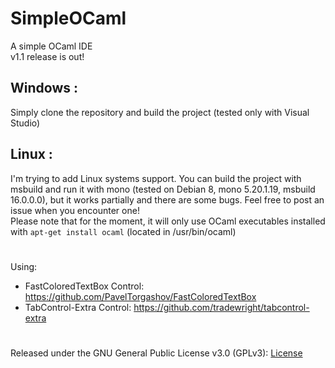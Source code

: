 # SimpleOCaml
A simple OCaml IDE  
v1.1 release is out!  
## Windows :
Simply clone the repository and build the project (tested only with Visual Studio)  
## Linux :
I'm trying to add Linux systems support. You can build the project with msbuild and run it with mono (tested on Debian 8, mono 5.20.1.19, msbuild 16.0.0.0), but it works partially and there are some bugs. Feel free to post an issue when you encounter one!  
Please note that for the moment, it will only use OCaml executables installed with `apt-get install ocaml` (located in /usr/bin/ocaml)  
#
Using:  
* FastColoredTextBox Control: https://github.com/PavelTorgashov/FastColoredTextBox  
* TabControl-Extra Control: https://github.com/tradewright/tabcontrol-extra
#
Released under the GNU General Public License v3.0 (GPLv3): [License](https://github.com/gmattis/simpleOcaml/blob/master/LICENSE)
